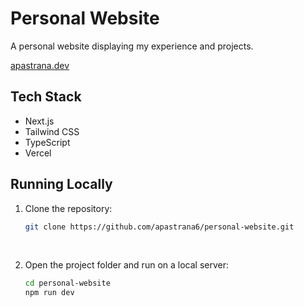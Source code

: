 # Personal Website

 A personal website displaying my experience and projects. 
 
 [apastrana.dev](https://apastrana.dev/)

## Tech Stack

- Next.js
- Tailwind CSS
- TypeScript
- Vercel

## Running Locally

1. Clone the repository:

   ```bash
   git clone https://github.com/apastrana6/personal-website.git 
<br />

2. Open the project folder and run on a local server:

   ```bash
   cd personal-website
   npm run dev 
